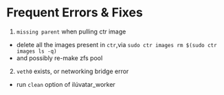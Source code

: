 # Frequent Errors & Fixes

1. `missing parent` when pulling ctr image
  * delete all the images present in `ctr`,via `sudo ctr images rm $(sudo ctr images ls -q)`
  * and possibly re-make zfs pool
2. `veth0` exists, or networking bridge error
  * run `clean` option of ilúvatar_worker